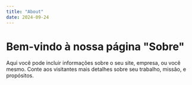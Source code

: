 ```yaml
---
title: "About"
date: 2024-09-24
---
```


# Bem-vindo à nossa página "Sobre"

Aqui você pode incluir informações sobre o seu site, empresa, ou você mesmo. Conte aos visitantes mais detalhes sobre seu trabalho, missão, e propósitos.
